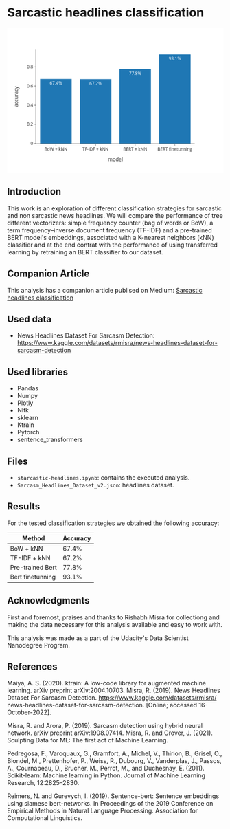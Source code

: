 # Sarcastic headlines classification

![Brazil deaths](https://github.com/nanogennari/sarcastic-headlines/blob/main/models-comparison.png?raw=true)

## Introduction

This work is an exploration of different classification strategies for sarcastic and non sarcastic news headlines. We will compare the performance of tree different vectorizers: simple frequency counter (bag of words or BoW), a term frequency–inverse document frequency (TF-IDF) and a pre-trained BERT model's embeddings, associated with a K-nearest neighbors (kNN) classifier and at the end contrat with the performance of using transferred learning by retraining an BERT classifier to our dataset.

## Companion Article

This analysis has a companion article publised on Medium: [Sarcastic headlines classification](https://nanogennari.medium.com/sarcastic-headlines-classification-9738b1541229)


## Used data

* News Headlines Dataset For Sarcasm Detection: https://www.kaggle.com/datasets/rmisra/news-headlines-dataset-for-sarcasm-detection

## Used libraries

* Pandas
* Numpy
* Plotly
* Nltk
* sklearn
* Ktrain
* Pytorch
* sentence_transformers

## Files

* `starcastic-headlines.ipynb`: contains the executed analysis.
* `Sarcasm_Headlines_Dataset_v2.json`: headlines dataset.

## Results

For the tested classification strategies we obtained the following accuracy:

| Method           | Accuracy |
| ---------------- | -------- |
| BoW + kNN        | 67.4%    |
| TF-IDF + kNN     | 67.2%    |
| Pre-trained Bert | 77.8%    |
| Bert finetunning | 93.1%    |

## Acknowledgments

First and foremost, praises and thanks to Rishabh Misra for collectiong and making the data necessary for this analysis available and easy to work with.

This analysis was made as a part of the Udacity's Data Scientist Nanodegree Program.

## References

Maiya, A. S. (2020). ktrain: A low-code library for augmented machine learning. arXiv preprint arXiv:2004.10703. Misra, R. (2019). News Headlines Dataset For Sarcasm Detection. https://www.kaggle.com/datasets/rmisra/
news-headlines-dataset-for-sarcasm-detection. [Online; accessed 16-October-2022].

Misra, R. and Arora, P. (2019). Sarcasm detection using hybrid neural network. arXiv preprint arXiv:1908.07414. Misra, R. and Grover, J. (2021). Sculpting Data for ML: The first act of Machine Learning.

Pedregosa, F., Varoquaux, G., Gramfort, A., Michel, V., Thirion, B., Grisel, O., Blondel, M., Prettenhofer, P., Weiss, R., Dubourg, V., Vanderplas, J., Passos, A., Cournapeau, D., Brucher, M., Perrot, M., and Duchesnay, E. (2011). Scikit-learn: Machine learning in Python. Journal of Machine Learning Research, 12:2825–2830.

Reimers, N. and Gurevych, I. (2019). Sentence-bert: Sentence embeddings using siamese bert-networks. In Proceedings of the 2019 Conference on Empirical Methods in Natural Language Processing. Association for Computational Linguistics.
